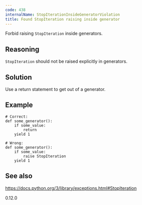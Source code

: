 ```yaml
---
code: 438
internalName: StopIterationInsideGeneratorViolation
title: Found StopIteration raising inside generator
---
```


Forbid raising `StopIteration` inside generators.

## Reasoning
`StopIteration` should not be raised explicitly in generators.

## Solution
Use a return statement to get out of a generator.

## Example

    # Correct:
    def some_generator():
        if some_value:
            return
        yield 1
    
    # Wrong:
    def some_generator():
        if some_value:
            raise StopIteration
        yield 1

## See also
<https://docs.python.org/3/library/exceptions.html#StopIteration>

<div class="versionadded">

0.12.0

</div>